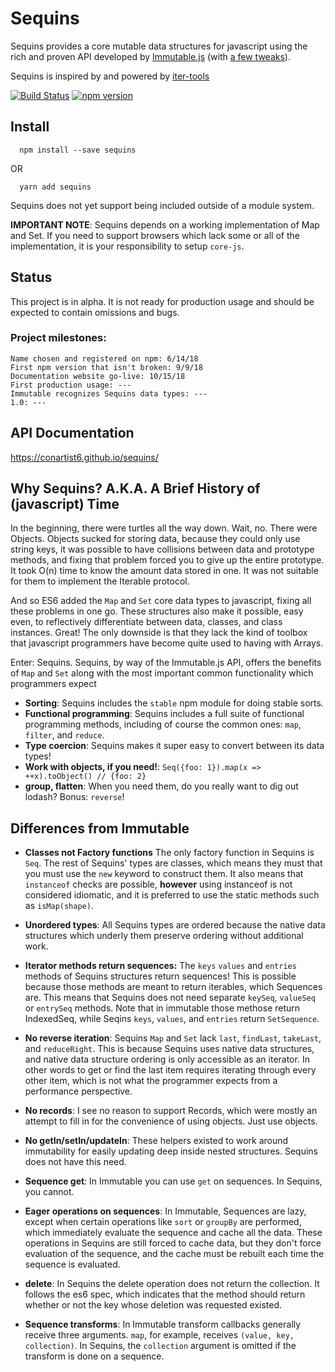 # Sequins

Sequins provides a core mutable data structures for javascript using the rich and proven API developed by [Immutable.js](http://facebook.github.io/immutable-js/) (with [a few tweaks](#differences-from-immutable)).

Sequins is inspired by and powered by [iter-tools](https://github.com/sithmel/iter-tools#readme)

[![Build Status](https://travis-ci.org/conartist6/sequins.svg?branch=master)](https://travis-ci.org/conartist6/sequins)
[![npm version](https://img.shields.io/npm/v/sequins.svg)](https://www.npmjs.com/package/sequins)

## Install

```
  npm install --save sequins
```

OR

```
  yarn add sequins
```

Sequins does not yet support being included outside of a module system.

**IMPORTANT NOTE**: Sequins depends on a working implementation of Map and Set. If you need to support browsers which lack some or all of the implementation, it is your responsibility to setup `core-js`.

## Status

This project is in alpha. It is not ready for production usage and should be expected to contain omissions and bugs.

### Project milestones:

    Name chosen and registered on npm: 6/14/18
    First npm version that isn't broken: 9/9/18
    Documentation website go-live: 10/15/18
    First production usage: ---
    Immutable recognizes Sequins data types: ---
    1.0: ---

## API Documentation

https://conartist6.github.io/sequins/

## Why Sequins? A.K.A. A Brief History of (javascript) Time

In the beginning, there were turtles all the way down. Wait, no. There were Objects. Objects sucked for storing data, because they could only use string keys, it was possible to have collisions between data and prototype methods, and fixing that problem forced you to give up the entire prototype. It took O(n) time to know the amount data stored in one. It was not suitable for them to implement the Iterable protocol.

And so ES6 added the `Map` and `Set` core data types to javascript, fixing all these problems in one go. These structures also make it possible, easy even, to reflectively differentiate between data, classes, and class instances. Great! The only downside is that they lack the kind of toolbox that javascript programmers have become quite used to having with Arrays.

Enter: Sequins. Sequins, by way of the Immutable.js API, offers the benefits of `Map` and `Set` along with the most important common functionality which programmers expect

-   **Sorting**: Sequins includes the `stable` npm module for doing stable sorts.
-   **Functional programming**: Sequins includes a full suite of functional programming methods, including of course the common ones: `map`, `filter`, and `reduce`.
-   **Type coercion**: Sequins makes it super easy to convert between its data types!
-   **Work with objects, if you need!**: `Seq({foo: 1}).map(x => ++x).toObject() // {foo: 2}`
-   **group, flatten**: When you need them, do you really want to dig out lodash? Bonus: `reverse`!

## Differences from Immutable

-   **Classes not Factory functions** The only factory function in Sequins is `Seq`. The rest of Sequins' types are classes, which means they must that you must use the `new` keyword to construct them. It also means that `instanceof` checks are possible, **however** using instanceof is not considered idiomatic, and it is preferred to use the static methods such as `isMap(shape)`.

-   **Unordered types**: All Sequins types are ordered because the native data structures which underly them preserve ordering without additional work.

-   **Iterator methods return sequences:** The `keys` `values` and `entries` methods of Sequins structures return sequences! This is possible because those methods are meant to return iterables, which Sequences are. This means that Sequins does not need separate `keySeq`, `valueSeq` or `entrySeq` methods. Note that in immutable those methose return IndexedSeq, while Seqins `keys`, `values`, and `entries` return `SetSequence`.

-   **No reverse iteration**: Sequins `Map` and `Set` lack `last`, `findLast`, `takeLast`, and `reduceRight`. This is because Sequins uses native data structures, and native data structure ordering is only accessible as an iterator. In other words to get or find the last item requires iterating through every other item, which is not what the programmer expects from a performance perspective.

-   **No records**: I see no reason to support Records, which were mostly an attempt to fill in for the convenience of using objects. Just use objects.

-   **No getIn/setIn/updateIn**: These helpers existed to work around immutability for easily updating deep inside nested structures. Sequins does not have this need.

-   **Sequence get**: In Immutable you can use `get` on sequences. In Sequins, you cannot.

-   **Eager operations on sequences**: In Immutable, Sequences are lazy, except when certain operations like `sort` or `groupBy` are performed, which immediately evaluate the sequence and cache all the data. These operations in Sequins are still forced to cache data, but they don't force evaluation of the sequence, and the cache must be rebuilt each time the sequence is evaluated.

-   **delete**: In Sequins the delete operation does not return the collection. It follows the es6 spec, which indicates that the method should return whether or not the key whose deletion was requested existed.

-   **Sequence transforms**: In Immutable transform callbacks generally receive three arguments. `map`, for example, receives `(value, key, collection)`. In Sequins, the `collection` argument is omitted if the transform is done on a sequence.
